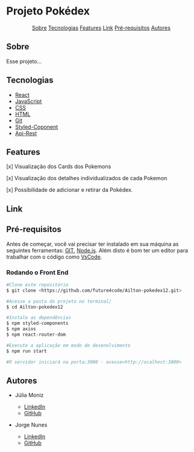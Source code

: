 # Projeto Pokédex 

<p align="center">
  <a href=#sobre>Sobre</a>
  <a href=#tecnologias>Tecnologias</a>
  <a href=#features>Features</a>
  <a href=#link>Link</a>
  <a href=#pré-requisitos>Pré-requisitos</a>
  <a href=#autores>Autores</a>
</p>

## Sobre
<p> Esse projeto...</p>

## Tecnologias
- [React](https://pt-br.reactjs.org/)
- [JavaScript]()
- [CSS]()
- [HTML]()
- [Git]()
- [Styled-Coponent]()
- [Api-Rest]()
## Features
[x] Visualização dos Cards dos Pokemons
<br/>

[x] Visualização dos detalhes individualizados de cada Pokemon
<br/>

[x] Possibilidade de adicionar e retirar da Pokédex.
## Link

## Pré-requisitos
Antes de começar, você vai precisar ter instalado em sua máquina as seguintes ferramentas:
[GIT](https://git-scm.com), [Node.js](https://nodejs.org/en/).
Além disto é bom ter um editor para trabalhar com o código como [VsCode](https://code.visualstudio.com/).

### Rodando o Front End
```bash
#Clone este repositório
$ git clone <https://github.com/future4code/Ailton-pokedex12.git>

#Acesse a pasta do projeto no terminal/
$ cd Ailton-pokedex12

#Instale as dependências
$ npm styled-components
$ npm axios
$ npm react-router-dom

#Execute a aplicação em modo de desenolvimento
$ npm run start

#O servidor iniciará na porta:3000 - acesse<http://ocalhost:3000>
```

## Autores

- Júlia Moniz
  - [LinkedIn](https://www.linkedin.com/in/j%C3%BAlia-moniz-a912b9172/)
  - [GitHub](https://github.com/JuliaMoniz27)

- Jorge Nunes
  - [LinkedIn](https://www.linkedin.com/in/jorge-nunes-205b8016/)
  - [GitHub](https://github.com/Jorgernunes)


